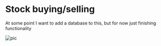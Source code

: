 # Stock buying/selling

At some point I want to add a database to this, but for now just finishing functionality

![pic](https://i.imgur.com/MsonDOt.png)
